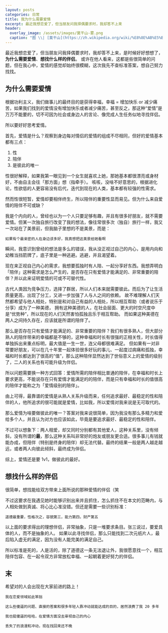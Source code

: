 ```yaml
---
layout: posts
categories: 日常
title: 我为什么需要爱情
excerpt: 最近我想恋爱了，但当朋友问我择偶要求时，我却答不上来
header:
  overlay_image: /assets/images/莫干山-雾.png
  caption: "图 \\| [莫干山](https://zh.wikipedia.org/wiki/%E8%8E%AB%E5%B9%B2%E5%B1%B1)"
---
```


最近我想恋爱了，但当朋友问我择偶要求时，我却答不上来，是时候好好想想了，**为什么需要爱情**、**想找什么样的伴侣**。
或许在他人看来，这都是些很简单的问题，但在我心中，爱情的感觉却始终很模糊，这次我先不查标准答案，想自己努力找找。

## 为什么需要爱情

根据功利主义，我们做事儿的最终目的是获得幸福，幸福 = 增加快乐 or 减少痛苦，如果我们找到的爱情没有增加快乐或者减少痛苦，甚至反之，那这种“爱情”是万万不能要的，切不可因为社会或身边人的言论、像完成人生任务似地寻找伴侣。

所以要好好思考爱情。

首先，爱情是什么？观察到身边每对情侣的爱情的组成不尽相同，但好的爱情基本都有三点：

1. 性
2. 陪伴
3. 是彼此的唯一

性很好解释，如果我第一眼见到一个女生就喜欢上她，那她基本都很漂亮或身材好，不由自主会往「那方面」想（指牵手）。
咳咳，没啥不好意思的，根据进化论，性欲低的人更容易没有后代，迭代到现在的人类，基本都有较强的性需求。

然而性很短暂，爱情却要相伴终生，所以陪伴的重要性显而易见。但为什么来自爱情的陪伴不可或缺？

我是个内向的人，曾经也以为一个人只要足够有趣，并且有很多好朋友，就不需要爱情。但某一次独自旅行改变了我的想法，像往常很多次（独自）旅行一样，我又一次站在了美景前，但我脑子里想的不是美景，而是：

```text
如果有个最亲密的人在身边该多好，我真想把这美景给她看啊
```

瞬间，我意识到曾经的想法是多么的错误，我从没正视过自己的内心，是用内向和幼稚当挡箭牌了，底子里是一种逃避。逃避，并且渴望着。

现在来正视自己内心的需求，我想要孤独时有人陪、一起分享好东西。我想弄明白「陪伴」这种需求是怎么产生的，是否存在只有爱情才能满足的、非常重要的陪伴？并以此来证明爱情的可或不可替代性。

古代人类因为竞争压力，选择了群居，所以人们本来就需要彼此。而后为了让生活质量更高，出现了分工，又进一步加强了人与人之间的依赖。
故不难理解人们天然都希望与他人相处，特别是和对自己有益的人相处，所以相互帮助（或者说乐于分享）成为了一种美德，
拥有这种美德的人，在社会层面、更大的时空尺度中是“优势种”，所以现在的人们天然害怕孤独且乐于相互帮助。
而如果这种美德在两人之间持久存在，应该就是所谓的陪伴了。

那么是否存在只有爱情才能满足的、非常重要的陪伴？我们有很多熟人，但大部分熟人的陪伴带来的幸福都是不够的，这种幸福和时长有很强的正相关性，时长值得单独拆出来重点标明，最大值是一生一世，连父母都很难满足。
但如果有一对非常要好朋友，可以在几十年里一起体验很多好玩的事儿、一起度过病痛和孤独，幸福和时长都达到了很高的“值”，那么这种陪伴显然达到了世俗意义上的爱情的级别了，二人的关系也有可能升级为伴侣。

所以问题需要换一种方式回答：爱情所需的陪伴相比普通的陪伴，在幸福和时长上要求更高，不能说存在只有爱情才能满足的的陪伴，而是只有幸福和时长的值很高的陪伴才能称之为「爱情级别的陪伴」。

由上可得，最靠谱的爱情是从熟人关系升级而来，任何追求最好、最稳定的性和陪伴的人，他所追求的很可能就是爱情，比如我，所以爱情对我来说是无可取代的。

那么爱情为啥要做彼此的唯一？答案对我来说很简单，因为我没有那么多精力和爱给多个人，并且认为对方也应该如此，毕竟是要追求最好、最稳定的性和陪伴。

不过可以想象下：两人相爱，却又同时分别都有其他爱人，这种关系里，没有倾斜，没有所谓的**最**，那么这种关系叫非常好的炮友或朋友更合适。很多事儿有钱就能办成，但陪伴（特别是终身的陪伴）却无法代替。最终的结果一般是两人越走越远，或者两人向彼此倾斜，最终成为伴侣。

综上，爱情还是要 1v1，做彼此的最好。

## 想找什么样的伴侣

很简单，想找能给双方带来上面所说的那种爱情的伴侣（笑

不过这要求在我遇见她时能够识别出来并且抓住，怎么抓住不在本文的范畴内，与人相处做到真诚、将心比心准没错。但还是需要一些识别标准：

```text
道德最重要，性格次之，容貌第三，能力第四，财产第五
```

以上面的要求得出的理想伴侣，非常抽象，只是一堆要求条目。张三说过，要爱具体的人，而不是抽象的人。
如果以此寻找伴侣，那么只能找到二次元纸片人，最后陷入虚无的满足，因为没有人能完美的满足自己。

所以标准是死的，人是活的，除了道德这一条无法退让外，我很愿意找一个，相互陪伴包容、在一起令双方非常放松幸福、一起朝着更好努力的伴侣。

## 末

希望对的人会出现在大家前进的路上！

```text
我在恋爱领域如此笨拙

这么些傻逼的问题、直接的答案和很多年轻人靠冲动就能达成的目的，居然浪费了我 20 多年

我也挺傻逼的哈哈，在爱情方面没去审视自己的内心

丢失了的浪漫和冲动，现在找回来还不晚
```
